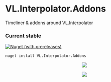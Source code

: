 # VL.Interpolator.Addons
Timeliner & addons around VL.Interpolator

### Current stable
[![Nuget (with prereleases)](https://img.shields.io/nuget/vpre/VL.Interpolator.Addons?logo=nuget&style=flat-square)](https://www.nuget.org/packages/VL.Interpolator.Addons/)
```
nuget install VL.Interpolator.Addons
```

<p align="center">
<img src="https://camo.githubusercontent.com/54676d99ccae9b1384da639bbf03ec45634e7e5f1cb6ae6816c69b1946c15acf/68747470733a2f2f6769746c61622e636f6d2f6c6173616c696c6c6f2f70696374757265732f2d2f7261772f6d61696e2f496e746572706f6c61746f725f4164646f6e732f54696d656c696e65725f31312e706e67">
</p>

<p align="center">
<img src="https://camo.githubusercontent.com/540bc694ba30e8e00cf76e3a574b59625cc4eaefa23040e6beeda88794a188d1/68747470733a2f2f6769746c61622e636f6d2f6c6173616c696c6c6f2f70696374757265732f2d2f7261772f6d61696e2f496e746572706f6c61746f725f4164646f6e732f54696d656c696e65725f30312e706e67">
</p>

